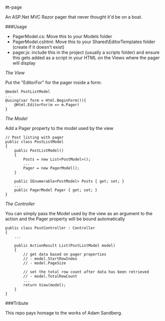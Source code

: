 #t-page

An ASP.Net MVC Razor pager that never thought it'd be on a boat.

###Usage

- PagerModel.cs: Move this to your Models folder
- PagerModel.cshtml: Move this to your Shared\EditorTemplates folder (create if it doesn't exist)
- pager.js: include this in the project (usually a scripts folder) and ensure this gets added as a script in your HTML on the Views where the pager will display

*The View*

Put the "EditorFor" for the pager inside a form:

    @model PostListModel
    ...
    @using(var form = Html.BeginForm()){
        @Html.EditorFor(m => m.Pager)
    }

*The Model*

Add a Pager property to the model used by the view

    // Post listing with pager
    public class PostListModel
    {
        public PostListModel()
        {
            Posts = new List<PostModel>();
            ...
            Pager = new PagerModel();
        }
    
        public IEnumerable<PostModel> Posts { get; set; }
        ...
        public PagerModel Pager { get; set; }
    }

*The Controller*

You can simply pass the Model used by the view as an argument to the action and the Pager property will be bound automatically

    public class PostController : Controller
    {
        ...
        
        public ActionResult List(PostListModel model)
        {
            // get data based on pager properties
            // - model.StartRowIndex
            // - model.PageSize
            
            // set the total row count after data has been retrieved
            // - model.TotalRowCount
            ...
            return View(model);
        }
    }

###Tribute

This repo pays homage to the works of Adam Sandberg.